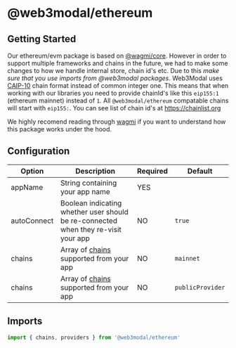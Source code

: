 # @web3modal/ethereum

## Getting Started

Our ethereum/evm package is based on [@wagmi/core](https://wagmi.sh/). However in order to support multiple frameworks and chains in the future, we had to make some changes to how we handle internal store, chain id's etc. Due to this _make sure that you use imports from @web3modal packages_.
Web3Modal uses [CAIP-10](https://github.com/ChainAgnostic/CAIPs/blob/master/CAIPs/caip-10.md) chain format instead of common integer one. This means that when working with our libraries you need to provide chainId's like this `eip155:1` (ethereum mainnet) instead of `1`. All `@web3modal/ethereum` compatable chains will start with `eip155:`. You can see list of chain id's at https://chainlist.org

We highly recomend reading through [wagmi](https://wagmi.sh/) if you want to understand how this package works under the hood.

## Configuration

| Option      | Description                                                                        | Required | Default          |
| ----------- | ---------------------------------------------------------------------------------- | -------- | ---------------- |
| appName     | String containing your app name                                                    | YES      |                  |
| autoConnect | Boolean indicating whether user should be re-connected when they re-visit your app | NO       | `true`           |
| chains      | Array of [chains](./src/utils/wagmiTools.ts) supported from your app               | NO       | `mainnet`        |
| chains      | Array of [chains](./src/utils/wagmiTools.ts) supported from your app               | NO       | `publicProvider` |

## Imports

```ts
import { chains, providers } from '@web3modal/ethereum'
```
